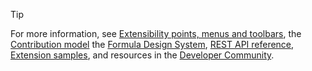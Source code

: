 > [!TIP]
> For more information, see [Extensibility points, menus and toolbars](/previous-versions/azure/devops/extend/reference/targets/overview#menus-and-toolbars), the [Contribution model](../develop/contributions-overview.md) the [Formula Design System](https://developer.microsoft.com/azure-devops/develop/extensions), [REST API reference](/rest/api/azure/devops/?view=azure-devops-rest-6.1&preserve-view=true), [Extension samples](https://github.com/Microsoft/azure-devops-extension-sample), and resources in the [Developer Community](https://developercommunity.visualstudio.com/spaces/21/index.html).
